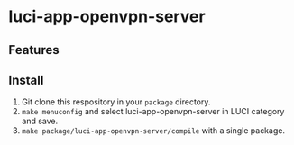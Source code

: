 # luci-app-openvpn-server

## Features

## Install
1. Git clone this respository in your `package` directory.
2. `make menuconfig` and select luci-app-openvpn-server in LUCI category and save.
3. `make package/luci-app-openvpn-server/compile` with a single package.
